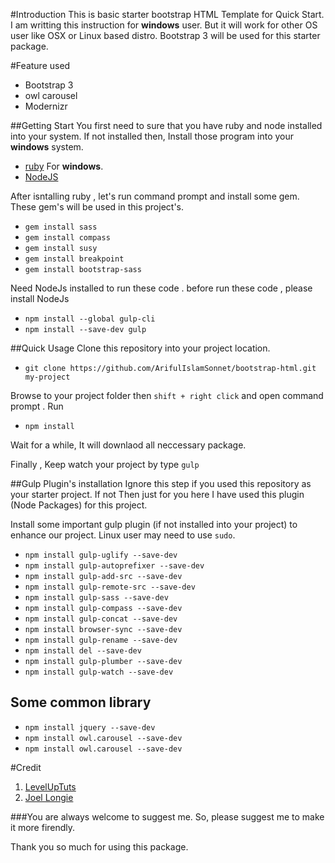 #Introduction
This is basic starter bootstrap HTML Template for Quick Start. I am writting this instruction for **windows** user. But it will work for other OS user like OSX or Linux based distro. Bootstrap 3 will be used for this starter package. 

#Feature used 
- Bootstrap 3
- owl carousel
- Modernizr 



##Getting Start
You first need to sure that you have ruby and node installed into your system. 
If not installed then, Install those program into your **windows** system. 
- [ruby](http://rubyinstaller.org/ "Ruby For windows")  For **windows**. 
- [NodeJS](https://nodejs.org/en/ "NodeJS")

After isntalling ruby , let's run command prompt and install some gem. These gem's will be used in this project's. 

- `gem install sass`
- `gem install compass`
- `gem install susy`
- `gem install breakpoint`
- `gem install bootstrap-sass`  


Need NodeJs installed to run these code . before run these code , please install NodeJs

- `npm install --global gulp-cli`
- `npm install --save-dev gulp`

##Quick Usage 
Clone this repository into your project location. 
- `git clone https://github.com/ArifulIslamSonnet/bootstrap-html.git my-project` 

Browse to your project folder then  `shift + right click`  and open command prompt . Run 
- `npm install`

Wait for a while, It will downlaod all neccessary package. 

Finally , Keep watch your project by type `gulp`


##Gulp Plugin's installation
Ignore this step if you used this repository as your starter project. If not Then just for you here I have used this plugin (Node Packages) for this project. 

Install some important gulp plugin (if not installed into your project) to enhance our project. 
Linux user may need to use `sudo`. 

- `npm install gulp-uglify --save-dev` 
- `npm install gulp-autoprefixer --save-dev`
- `npm install gulp-add-src --save-dev`
- `npm install gulp-remote-src --save-dev`
- `npm install gulp-sass --save-dev`
- `npm install gulp-compass --save-dev`
- `npm install gulp-concat --save-dev`
- `npm install browser-sync --save-dev`
- `npm install gulp-rename --save-dev`
- `npm install del --save-dev`
- `npm install gulp-plumber --save-dev`
- `npm install gulp-watch --save-dev`

## Some common library 

- `npm install jquery --save-dev`
- `npm install owl.carousel --save-dev`
- `npm install owl.carousel --save-dev`


#Credit 
1. [LevelUpTuts](https://www.youtube.com/watch?v=fbVD32w1oTo&list=PL2CB1F80266E986EA)
2. [Joel Longie](https://github.com/joellongie/jlgulp)

 

###You are always welcome to suggest me. So, please suggest me to make it more firendly. 


Thank you so much for using this package. 